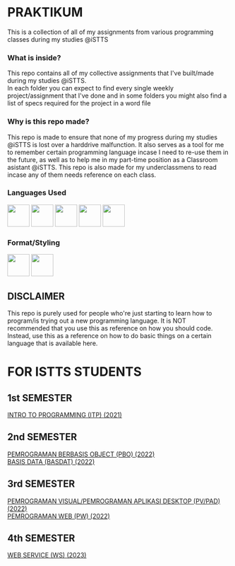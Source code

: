 # PRAKTIKUM
This is a collection of all of my assignments from various programming classes during my studies @iSTTS

### What is inside?
<p>This repo contains all of my collective assignments that I've built/made during my studies @iSTTS.<br> In each folder you can expect to find every single weekly project/assignment that I've done and in some folders you might also find a list of specs required for the project in a word file</p>

### Why is this repo made?
<p> This repo is made to ensure that none of my progress during my studies @iSTTS is lost over a harddrive malfunction. It also serves as a tool for me to remember certain programming language incase I need to re-use them in the future, as well as to help me in my part-time position as a Classroom asistant @iSTTS. This repo is also made for my underclassmens to read incase any of them needs reference on each class.

### Languages Used
<div style="align:center;">
  <img src="https://cdn.jsdelivr.net/npm/programming-languages-logos/src/cpp/cpp.png" height="50">
  <img src="https://cdn.jsdelivr.net/npm/programming-languages-logos/src/csharp/csharp.png" height="50">
  <img src="https://cdn.jsdelivr.net/npm/programming-languages-logos/src/java/java.png" height="50">
  <img src="https://cdn.jsdelivr.net/npm/programming-languages-logos/src/javascript/javascript.png" height="50">
  <img src="https://cdn.jsdelivr.net/npm/programming-languages-logos/src/php/php.png" height="50">
</div>

### Format/Styling
<div style="align:center;">
 <img src="https://cdn.jsdelivr.net/npm/programming-languages-logos/src/css/css.png" height="50">
  <img src="https://cdn.jsdelivr.net/npm/programming-languages-logos/src/html/html.png" height="50">
</div>

## DISCLAIMER
<p>
  This repo is purely used for people who're just starting to learn how to program/is trying out a new programming language. It is NOT recommended that you use this as reference on how you should code. Instead, use this as a reference on how to do basic things on a certain language that is available here.
</p>

# FOR ISTTS STUDENTS
## 1st SEMESTER
<a href="https://github.com/Fransiscus-Xaverius/PRAKTIKUM/tree/main/Intro%20to%20Programming(C%2B%2B)">INTRO TO PROGRAMMING (ITP) (2021)</a>
## 2nd SEMESTER
<a href="https://github.com/Fransiscus-Xaverius/PRAKTIKUM/tree/main/Pemrograman%20Berbasis%20Objek%20(Object%20Oriented%20Programming%2C%20Java)">PEMROGRAMAN BERBASIS OBJECT (PBO) (2022)</a>
<br>
<a href="https://github.com/Fransiscus-Xaverius/PRAKTIKUM/tree/main/Basis%20Data%20(Database%20MySQL)">BASIS DATA (BASDAT) (2022)</a>
## 3rd SEMESTER
<a href="https://github.com/Fransiscus-Xaverius/PRAKTIKUM/tree/main/Pemrograman%20Aplikasi%20Desktop%20(C%23)">PEMROGRAMAN VISUAL/PEMROGRAMAN APLIKASI DESKTOP (PV/PAD) (2022)</a>
<br>
<a href="https://github.com/Fransiscus-Xaverius/PRAKTIKUM/tree/main/Web%20Programming%20(Pemrograman%20Web%2C%20JS%2C%20PHP)">PEMROGRAMAN WEB (PW) (2022)</a>
## 4th SEMESTER
<a href="https://github.com/Fransiscus-Xaverius/PRAKTIKUM/tree/main/Web%20Service%20(Express%20Node%20JS)">WEB SERVICE (WS) (2023)</a>
